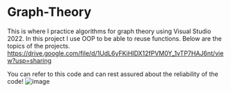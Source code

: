 # Graph-Theory
This is where I practice algorithms for graph theory using Visual Studio 2022.
 In this project I use OOP to be able to reuse functions.
 Below are the topics of the projects.
 https://drive.google.com/file/d/1UdL6yFKiHIDX12fPVM0Y_1vTP7HAJ6nt/view?usp=sharing

You can refer to this code and can rest assured about the reliability of the code!
![image](https://github.com/dntuanduy-124/Graph-Theory/assets/143875347/48d214e2-629b-4de4-9c49-1f16b9a9a022)
